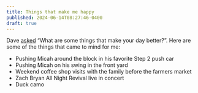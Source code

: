 ```yaml
---
title: Things that make me happy
published: 2024-06-14T08:27:46-0400
draft: true
---
```


Dave [asked](https://mastodon.social/@davatron5000/112611154594927376) “What are some things that make your day better?”. Here are some of the things that came to mind for me:

- Pushing Micah around the block in his favorite Step 2 push car
- Pushing Micah on his swing in the front yard
- Weekend coffee shop visits with the family before the farmers market
- Zach Bryan All Night Revival live in concert
- Duck camo
